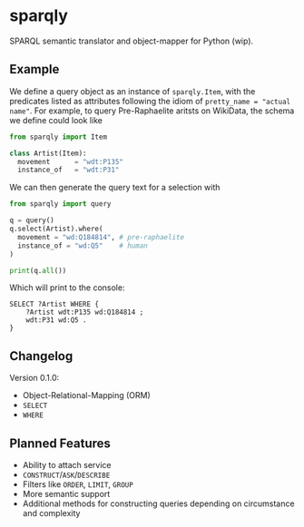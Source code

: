 # sparqly
SPARQL semantic translator and object-mapper for Python (wip).

## Example
We define a query object as an instance of `sparqly.Item`, with the predicates
listed as attributes following the idiom of `pretty_name = "actual name"`. For
example, to query Pre-Raphaelite aritsts on WikiData, the schema we define could
look like

```py
from sparqly import Item

class Artist(Item):
  movement      = "wdt:P135"
  instance_of   = "wdt:P31"
```

We can then generate the query text for a selection with
```py
from sparqly import query

q = query()
q.select(Artist).where(
  movement = "wd:Q184814", # pre-raphaelite
  instance_of = "wd:Q5"    # human
)

print(q.all())
```
Which will print to the console:
```
SELECT ?Artist WHERE {
	?Artist wdt:P135 wd:Q184814 ;
	wdt:P31 wd:Q5 .
}
```

## Changelog
Version 0.1.0:
- Object-Relational-Mapping (ORM)
- `SELECT`
- `WHERE`

## Planned Features
- Ability to attach service
- `CONSTRUCT`/`ASK`/`DESCRIBE`
- Filters like `ORDER`, `LIMIT`, `GROUP`
- More semantic support
- Additional methods for constructing queries depending on circumstance and complexity
